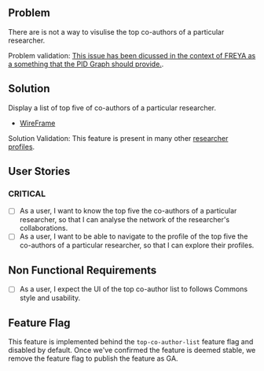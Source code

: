 ## Problem

There are is not a way to visulise the top co-authors of a particular researcher.

Problem validation: [This issue has been dicussed in the context of FREYA as a something that the PID Graph should provide.](https://github.com/datacite/freya/issues/26).

## Solution 


Display a list of top five of co-authors of a particular researcher.

- [WireFrame]()

 Solution Validation: This feature is present in many other [researcher profiles](https://docs.google.com/document/d/1tQcBpUOi4kg1Gvluvc3dDvhGaVxi2CpmTxZG4U9W1Vw/edit).

## User Stories

### CRITICAL
- [ ] As a user, I want to know the top five the co-authors of a particular researcher, so that I can analyse the network of the researcher's collaborations.
- [ ] As a user, I want to be able to navigate to the profile of the top five the co-authors of a particular researcher, so that I can explore their profiles.

## Non Functional Requirements

- [ ] As a user, I expect the UI of the top co-author list to follows Commons style and usability.

## Feature Flag

This feature is implemented behind the `top-co-author-list` feature flag and disabled by default.
Once we've confirmed the feature is deemed stable, we remove the feature flag to publish the feature as GA.

